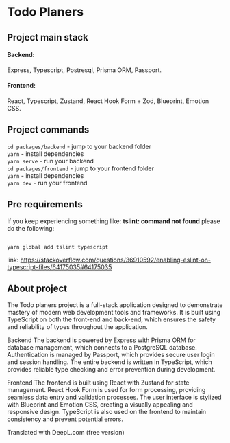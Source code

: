 # Todo Planers

## Project main stack

#### Backend:

Express, Typescript, Postresql, Prisma ORM, Passport. </br>

#### Frontend:

React, Typescript, Zustand, React Hook Form + Zod, Blueprint, Emotion CSS.

## Project commands

`cd packages/backend` - jump to your backend folder <br />
`yarn` - install dependencies <br />
`yarn serve` - run your backend <br />
`cd packages/frontend` - jump to your frontend folder <br />
`yarn` - install dependencies <br />
`yarn dev` - run your frontend <br />

## Pre requirements

If you keep experiencing something like: **tslint: command not found**
please do the following:

```

yarn global add tslint typescript

```

link: https://stackoverflow.com/questions/36910592/enabling-eslint-on-typescript-files/64175035#64175035

## About project 

The Todo planers project is a full-stack application designed to demonstrate mastery of modern web development tools and frameworks. It is built using TypeScript on both the front-end and back-end, which ensures the safety and reliability of types throughout the application.

Backend
The backend is powered by Express with Prisma ORM for database management, which connects to a PostgreSQL database. Authentication is managed by Passport, which provides secure user login and session handling. The entire backend is written in TypeScript, which provides reliable type checking and error prevention during development.

Frontend
The frontend is built using React with Zustand for state management. React Hook Form is used for form processing, providing seamless data entry and validation processes. The user interface is stylized with Blueprint and Emotion CSS, creating a visually appealing and responsive design. TypeScript is also used on the frontend to maintain consistency and prevent potential errors.



Translated with DeepL.com (free version)


```

```
